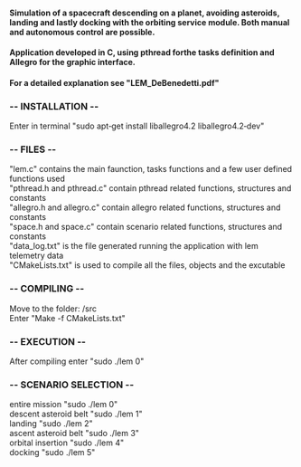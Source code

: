 #### Simulation of a spacecraft descending on a planet, avoiding asteroids, landing and lastly docking with the orbiting service module. Both manual and autonomous control are possible.
#### Application developed in C, using pthread forthe tasks definition and Allegro for the graphic interface.
#### For a detailed explanation see "LEM_DeBenedetti.pdf" 
  
  
### -- INSTALLATION --  
Enter in terminal "sudo apt‐get install liballegro4.2 liballegro4.2‐dev"
  
  
### -- FILES --  
"lem.c" contains the main faunction, tasks functions and a few user defined functions used  
"pthread.h and pthread.c" contain pthread related functions, structures and constants  
"allegro.h and allegro.c" contain allegro related functions, structures and constants  
"space.h and space.c" contain scenario related functions, structures and constants  
"data_log.txt" is the file generated running the application with lem telemetry data  
"CMakeLists.txt" is used to compile all the files, objects and the excutable  
  
  
### -- COMPILING --  
Move to the folder: /src  
Enter "Make -f CMakeLists.txt"
  
  
### -- EXECUTION --  
After compiling enter "sudo ./lem 0"
  
  
### -- SCENARIO SELECTION --  
entire mission "sudo ./lem 0"  
descent asteroid belt "sudo ./lem 1"  
landing "sudo ./lem 2"  
ascent asteroid belt "sudo ./lem 3"  
orbital insertion "sudo ./lem 4"  
docking "sudo ./lem 5"  
